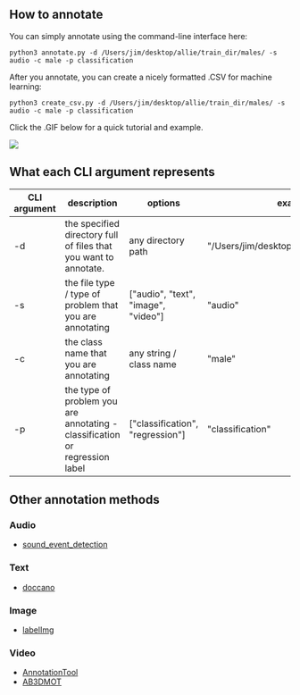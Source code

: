 ## How to annotate

You can simply annotate using the command-line interface here:

```python3
python3 annotate.py -d /Users/jim/desktop/allie/train_dir/males/ -s audio -c male -p classification
```

After you annotate, you can create a nicely formatted .CSV for machine learning:
```
python3 create_csv.py -d /Users/jim/desktop/allie/train_dir/males/ -s audio -c male -p classification
```

Click the .GIF below for a quick tutorial and example.

[![](https://github.com/jim-schwoebel/allie/blob/master/annotation/helpers/annotation.gif)](https://drive.google.com/file/d/1Xn7A61XWY8oCAfMmjSMpwEjvItiNp5ev/view?usp=sharing)

## What each CLI argument represents
| CLI argument | description | options | example |
|------|------|------|------|
| -d | the specified directory full of files that you want to annotate. | any directory path | "/Users/jim/desktop/allie/train_dir/males/" |
| -s | the file type / type of problem that you are annotating | ["audio", "text", "image", "video"] | "audio" | 
| -c | the class name that you are annotating | any string / class name | "male" | 
| -p | the type of problem you are annotating - classification or regression label | ["classification", "regression"] | "classification" | 

## Other annotation methods

### Audio 
* [sound_event_detection](https://github.com/jim-schwoebel/sound_event_detection/tree/94da2fe402ef330e0b6dc9ed41b59b0902e67842)
### Text 
* [doccano](https://github.com/doccano/doccano)
### Image 
* [labelImg](https://github.com/tzutalin/labelImg/tree/c1c1dbef315df52daad9b22a418c2e832b60dae5) 
### Video
* [AnnotationTool](https://github.com/ElbitSystems/AnnotationTool)
* [AB3DMOT](https://github.com/xinshuoweng/AB3DMOT)
